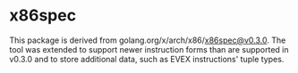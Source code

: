 # x86spec

This package is derived from golang.org/x/arch/x86/x86spec@v0.3.0. The tool was extended
to support newer instruction forms than are supported in v0.3.0 and to store additional
data, such as EVEX instructions' tuple types.
